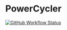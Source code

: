 PowerCycler
===

[![GitHub Workflow Status](https://img.shields.io/github/workflow/status/Aldaviva/PowerCycler/.NET?logo=github)](https://github.com/Aldaviva/Kasa/actions/workflows/main.yml)
